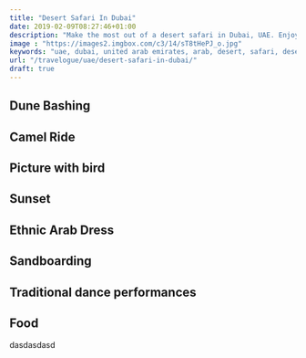 ```yaml
---
title: "Desert Safari In Dubai"
date: 2019-02-09T08:27:46+01:00
description: "Make the most out of a desert safari in Dubai, UAE. Enjoy traditional dance performances, take pictures in ethnic Arab dress, do sandboarding and much more."
image : "https://images2.imgbox.com/c3/14/sT8tHePJ_o.jpg"
keywords: "uae, dubai, united arab emirates, arab, desert, safari, desert safari"
url: "/travelogue/uae/desert-safari-in-dubai/"
draft: true
---
```


## Dune Bashing

## Camel Ride

## Picture with bird

## Sunset

## Ethnic Arab Dress

## Sandboarding

## Traditional dance performances

## Food

dasdasdasd